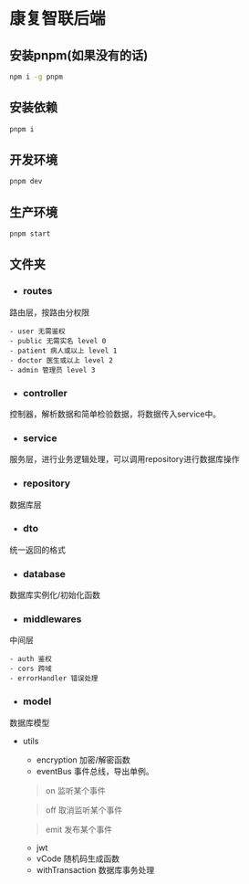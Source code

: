 # 康复智联后端

## 安装pnpm(如果没有的话)
```sh
npm i -g pnpm
```

## 安装依赖
```sh
pnpm i
```

## 开发环境
```sh
pnpm dev
```

## 生产环境
```sh
pnpm start
```

## 文件夹
- ### routes
路由层，按路由分权限

    - user 无需鉴权
    - public 无需实名 level 0
    - patient 病人或以上 level 1
    - doctor 医生或以上 level 2
    - admin 管理员 level 3

- ### controller
控制器，解析数据和简单检验数据，将数据传入service中。

- ### service
服务层，进行业务逻辑处理，可以调用repository进行数据库操作

- ### repository
数据库层

- ### dto
统一返回的格式

- ### database
数据库实例化/初始化函数

- ### middlewares
中间层

    - auth 鉴权
    - cors 跨域
    - errorHandler 错误处理

- ### model
数据库模型

- utils

    - encryption 加密/解密函数
    - eventBus 事件总线，导出单例。

    > on 监听某个事件

    > off 取消监听某个事件
    
    > emit 发布某个事件

    - jwt
    - vCode 随机码生成函数
    - withTransaction 数据库事务处理